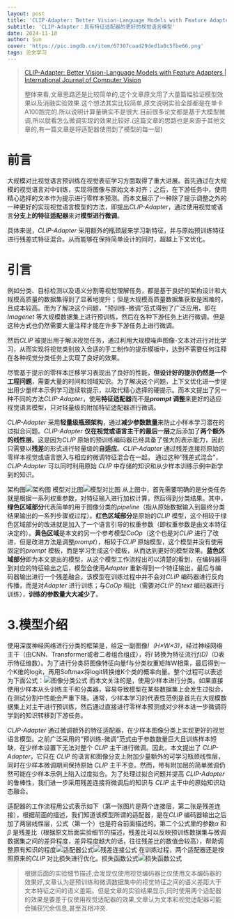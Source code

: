 ```yaml
---
layout: post
title: 'CLIP-Adapter: Better Vision-Language Models with Feature Adapters IJCV2024'
subtitle: 'CLIP-Adapter：具有特征适配器的更好的视觉语言模型'
date: 2024-11-10
author: Sun
cover: 'https://pic.imgdb.cn/item/67307caad29ded1a8c5fbe66.png'
tags: 论文学习
---
```


> [CLIP-Adapter: Better Vision-Language Models with Feature Adapters | International Journal of Computer Vision](https://link.springer.com/article/10.1007/s11263-023-01891-x)
> 
> 整体来看,文章思路还是比较简单的,这个文章原文用了大量篇幅验证模型效果以及消融实验效果.这个想法其实比较简单,原文说明实验全部都是在单卡A100跑完的.所以说明计算量确实不是很大.目前很多论文都是基于大模型微调,所以就看怎么微调实现的效果比较好.(这篇文章的思路也是来源于其他文章的,有一篇文章是将适配器使用到了模型的每一层)



# 前言

大规模对比视觉语言预训练在视觉表征学习方面取得了重大进展。首先通过在大规模的视觉语言对中训练，实现将图像与原始文本对齐；之后，在下游任务中，使用精心选择的文本作为提示进行零样本预测。而本文展示了一种除了提示调整之外的一种更好的实现视觉语言模型的方法，即提出*CLIP-Adapter*，通过使用视觉或语言**分支上的特征适配器**来对**模型进行微调**。

具体来说，*CLIP-Adapter* 采用额外的瓶颈层来学习新特征，并与原始预训练特征进行残差式特征混合。从而能够在保持简单设计的同时，超越上下文优化。

# 引言

例如分类、目标检测以及语义分割等视觉理解任务，都是基于良好的架构设计和大规模高质量的数据集得到了显著地提升；但是大规模高质量数据集获取是困难的，且成本较高。而为了解决这个问题，“预训练-微调”范式得到了广泛应用，即在*Imagenet* 等大规模数据集上进行预训练，然后在各种下游任务上进行微调。但是这种方式也仍然需要大量注释才能在许多下游任务上进行微调。

然后*CLIP* 被提出用于解决视觉任务，通过利用大规模噪声图像-文本对进行对比学习，从而实现将视觉类别放入合适的手工制作的提示模板中，达到不需要任何注释在各种视觉分类任务上实现了良好的效果。

尽管基于提示的零样本迁移学习表现出了良好的性能，**但设计好的提示仍然是一个工程问题**，需要大量的时间和领域知识。为了解决这个问题，上下文优化进一步提出用少量样本示例学习连续软提示，以取代精心选择的硬提示。而本文提出了另一种不同的方法*CLIP-Adapter*，使用**特征适配器**而不是***prompt* 调整**来更好的适应视觉语言模型，只对轻量级的附加特征适配器进行微调。

*CLIP-Adapter* 采用**轻量级瓶颈架构**，通过**减少参数数量**来防止小样本学习潜在的过拟合问题。*CLIP-Adapter* **仅在视觉或语言主干的最后一层**之后添加了**两个额外的线性层**。这是因为*CLIP* 原始的预训练编码器已经具备了强大的表示能力，因此只需要以**残差**的形式进行轻量级的**自适应**。*CLIP-Adapter* 通过残差连接将原始的零样本视觉或语言嵌入与相应的微调特征混合在一起。 通过这种“残差式混合”，*CLIP-Adapter* 可以同时利用原始 *CLIP* 中存储的知识和从少样本训练示例中新学到的知识。

架构图![架构图](https://pic.imgdb.cn/item/67305f7fd29ded1a8c484a5e.png)
模型对比图![模型对比图](https://pic.imgdb.cn/item/6730607dd29ded1a8c4908b0.png)
从上图中，首先需要明确的是分类任务就是根据一系列权重参数，对特征输入进行加权计算，然后得到分类结果。其中，**绿色区域部分**代表简单的用于图像分类的*pipeline*（指从原始数据输入到最终分类结果输出的一系列步骤或过程）。**红色区域部分**是原始的*CLIP* 模型，这个相较于绿色区域部分的改进就是加入了一个语言引导的权重参数（即权重参数是由文本特征决定的）。**黄色区域**是本文的另一个参考模型*CoOp*（这个也是对*CLIP* 进行了改进，但是改进方法是调整*prompt*），相较于*CLIP* 原始模型，这个模型并没有使用固定的*prompt* 模板，而是学习生成这个模板，从而达到更好的模型效果。**蓝色区域部分**即为本文提出的模型，从这个模型工作流程出可以清楚的看到，在编码器得到对应的特征输出之后，模型会使用*Adapter* 重新得到一个特征输出，最后与编码器输出进行一个残差融合。该模型在训练过程中并不会对*CLIP* 编码器进行反向传播，而是对*Adapter* 进行训练；与*CoOp* 相比（需要对*CLIP* 的*text* 编码器进行训练），**训练的参数量大大减少了**。

# 3.模型介绍

使用深度神经网络进行分类的框架是，给定一副图像*I（H×W×3)*，经过神经网络主干（由CNN、Transformer或者二者组合组成），将*I* 转换为特征流行*f(D)*（D表示特征维数）。为了进行分类将图像特征向量f与分类权重矩阵W相乘，最后得到一个K维的logit，再用Softmax将logit转换维K个类的概率向量。整个过程可以表述为下面公式：![图像分类公式](https://pic.imgdb.cn/item/67306db0d29ded1a8c5397a9.png)
而本文关注的是，使用少样本进行分类。如果直接使用少样本从头训练主干和分类器，容易导致模型在某些数据集上会发生过拟合，在测试分割中性能会严重下降。通常，少样本学习的代表性范例是首先在大规模数据集上对主干进行预训练，然后通过直接进行零样本预测或对少样本进一步微调将学到的知识转移到下游任务。

*CLIP-Adapter* 通过微调额外的特征适配器，在少样本图像分类上实现更好的视觉语言模型。之前广泛采用的“预训练-微调”范式由于参数数量巨大且训练样本短缺，在少样本设置下无法对整个 *CLIP* 主干进行微调。因此，本文提出了 *CLIP-Adapter*，它只在 *CLIP* 的语言和图像分支上附加少量额外的可学习瓶颈线性层，同时在少样本微调期间保持原始 *CLIP* 主干不变。然而，带有附加层的简单微调仍然可能在少样本示例上陷入过度拟合。为了处理过拟合问题并提高 *CLIP-Adapter* 的鲁棒性，我们进一步采用残差连接将微调后的知识与 *CLIP* 主干中的原始知识动态融合。

适配器的工作流程用公式表示如下（第一张图片是两个连接层，第二张是残差连接），根据前面的描述，我们知道该模型所谓的适配器，是在*CLIP* 编码器输出之后加了两层线性层，公式（第一个）也是符合前面描述的。第二个公式里的参数*α* 和*β* 是残差比（根据原文后面实验细节的描述，残差比可以反映预训练数据集与微调数据集之间的差异程度，差异程度越大的话，往往残差比的数值会较高），帮助调整原有知识的程度![适配器公式](https://pic.imgdb.cn/item/673071cfd29ded1a8c56e0be.png)![残差连接公式](https://pic.imgdb.cn/item/67307285d29ded1a8c577d55.png)
在训练过程，两个适配器还是按照原来的*CLIP* 对比损失进行优化。损失函数公式![损失函数公式](https://pic.imgdb.cn/item/673073dfd29ded1a8c588d62.png)

> 根据后面的实验细节描述,会发现仅使用视觉编码器比仅使用文本编码器的效果好,文章认为是预训练和微调数据集中的视觉特征之间的语义差距大于文本特征之间的语义差距。但是文章的实验结果显示,同时使用两个适配器的效果是要差于仅使用视觉适配器的效果,文章认为文本和视觉适配器可能会捕获冗余信息,甚至互相冲突.

